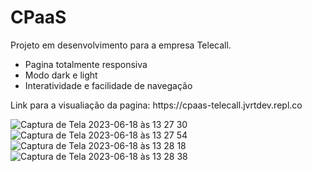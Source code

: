 # CPaaS
Projeto em desenvolvimento para a empresa Telecall. 
<ul>
  <li>Pagina totalmente responsiva</li>
  <li>Modo dark e light</li>
  <li>Interatividade e facilidade de navegação</li>
</ul>
Link para a visualiação da pagina: https://cpaas-telecall.jvrtdev.repl.co



![Captura de Tela 2023-06-18 às 13 27 30](https://github.com/jvrtdev/CPaaS/assets/127313241/2994972b-d2f4-4f7d-8c7c-1a414364f5ef)
![Captura de Tela 2023-06-18 às 13 27 54](https://github.com/jvrtdev/CPaaS/assets/127313241/bedbb0b4-e223-4fc6-b26c-259dfe1fb279)
![Captura de Tela 2023-06-18 às 13 28 18](https://github.com/jvrtdev/CPaaS/assets/127313241/d794b3ec-ce79-43e0-9dcf-e4691079a7d2)
![Captura de Tela 2023-06-18 às 13 28 38](https://github.com/jvrtdev/CPaaS/assets/127313241/5e354c59-7b58-478e-921d-80b0630f8a19)
